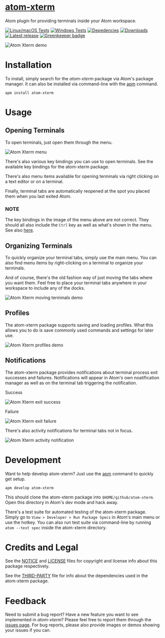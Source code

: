 # [atom-xterm](https://atom.io/packages/atom-xterm)

Atom plugin for providing terminals inside your Atom workspace.

[![Linux/macOS Tests](https://img.shields.io/travis/amejia1/atom-xterm/master.svg?label=Linux/macOS+Tests)](https://travis-ci.org/amejia1/atom-xterm)
[![Windows Tests](https://img.shields.io/appveyor/ci/amejia1/atom-xterm/master.svg?label=Windows+Tests)](https://ci.appveyor.com/project/amejia1/atom-xterm)
[![Depedencies](https://img.shields.io/david/amejia1/atom-xterm.svg)](https://david-dm.org/amejia1/atom-xterm)
[![Downloads](https://img.shields.io/apm/dm/atom-xterm.svg)](https://atom.io/packages/atom-xterm)
[![Latest release](https://img.shields.io/apm/v/atom-xterm.svg)](https://atom.io/packages/atom-xterm)
[![Greenkeeper badge](https://badges.greenkeeper.io/amejia1/atom-xterm.svg)](https://greenkeeper.io/)

![Atom Xterm demo](https://raw.githubusercontent.com/amejia1/atom-xterm/9dfb79f31df4df67b12be74f541c39d498d2212f/resources/atom-xterm-demo.gif)

# Installation

To install, simply search for the *atom-xterm* package via Atom's package
manager. It can also be installed via command-line with the
[apm](https://github.com/atom/apm) command.

```
apm install atom-xterm
```

# Usage

## Opening Terminals

To open terminals, just open them through the menu.

![Atom Xterm menu](https://raw.githubusercontent.com/amejia1/atom-xterm/9dfb79f31df4df67b12be74f541c39d498d2212f/resources/atom-xterm-menu.png)

There's also various key bindings you can use to open terminals. See the
available key bindings for the atom-xterm package.

There's also menu items available for opening terminals via right clicking on a
text editor or on a terminal.

Finally, terminal tabs are automatically reopened at the spot you placed them
when you last exited Atom.

### NOTE

The key bindings in the image of the menu above are not correct. They should all
also include the `Ctrl` key as well as what's shown in the menu. See also
[here](https://github.com/atom/atom/issues/16509).

## Organizing Terminals

To quickly organize your terminal tabs, simply use the main menu. You can also
find menu items by right-clicking on a terminal to organize your terminals.

And of course, there's the old fashion way of just moving the tabs where you
want them. Feel free to place your terminal tabs anywhere in your workspace to
include any of the docks.

![Atom Xterm moving terminals demo](https://raw.githubusercontent.com/amejia1/atom-xterm/9dfb79f31df4df67b12be74f541c39d498d2212f/resources/atom-xterm-moving-terminals-demo.gif)

## Profiles

The atom-xterm package supports saving and loading profiles. What this allows
you to do is save commonly used commands and settings for later use.

![Atom Xterm profiles demo](https://raw.githubusercontent.com/amejia1/atom-xterm/master/resources/atom-xterm-profiles-demo.gif)

## Notifications

The atom-xterm package provides notifications about terminal process exit
successes and failures. Notifications will appear in Atom's own noatification
manager as well as on the terminal tab triggering the notification.

Success

![Atom Xterm exit success](https://raw.githubusercontent.com/amejia1/atom-xterm/master/resources/atom-xterm-exit-success.png)

Failure

![Atom Xterm exit failure](https://raw.githubusercontent.com/amejia1/atom-xterm/master/resources/atom-xterm-exit-failure.png)

There's also activity notifications for terminal tabs not in focus.

![Atom Xterm activity notification](https://raw.githubusercontent.com/amejia1/atom-xterm/master/resources/atom-xterm-activity-notification.png)

# Development

Want to help develop atom-xterm? Just use the
[apm](https://github.com/atom/apm) command to quickly get setup.

```
apm develop atom-xterm
```

This should clone the atom-xterm package into `$HOME/github/atom-xterm`. Open
this directory in Atom's dev mode and hack away.

There's a test suite for automated testing of the atom-xterm package.
Simply go to `View > Developer > Run Package Specs` in Atom's main menu or
use the hotkey. You can also run test suite via command-line by running
`atom --test spec` inside the atom-xterm directory.

# Credits and Legal

See the [NOTICE](NOTICE) and [LICENSE](LICENSE) files for copyright and license
info about this package respectively.

See the [THIRD-PARTY](THIRD-PARTY) file for info about the dependencies used in
the atom-xterm package.

# Feedback

Need to submit a bug report? Have a new feature you want to see implemented in
*atom-xterm*? Please feel free to report them through the
[issues page](https://github.com/amejia1/atom-xterm/issues). For bug reports,
please also provide images or demos showing your issues if you can.
